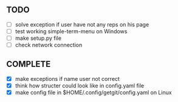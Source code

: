 ## TODO
- [ ] solve exception if user have not any reps on his page
- [ ] test working simple-term-menu on Windows
- [ ] make setup.py file
- [ ] check network connection

## COMPLETE
- [x] make exceptions if name user not correct
- [x] think how structer could look like in config.yaml file
- [x] make config file in $HOME/.config/getgit/config.yaml on Linux
